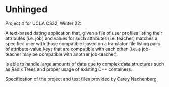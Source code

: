 # Unhinged
Project 4 for UCLA CS32, Winter 22:

A text-based dating application that, given a file of user profiles listing their attributes (i.e. job)
and values for such attributes (i.e. teacher) matches a specified user with those compatible based on a translator file 
listing pairs of attribute-value keys that are compatible with each other (i.e. a job-teacher may be compatible with 
another job-teacher).

Is able to handle large amounts of data due to complex data structures such as Radix Trees and proper usage of existing 
C++ containers. 


Specification of the project and text files provided by Carey Nachenberg
